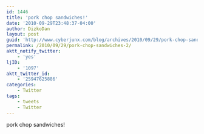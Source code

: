 ```yaml
---
id: 1446
title: 'pork chop sandwiches!'
date: '2010-09-29T23:48:37-04:00'
author: DizkoDan
layout: post
guid: 'http://www.cyberjunx.com/blog/archives/2010/09/29/pork-chop-sandwiches-2/'
permalink: /2010/09/29/pork-chop-sandwiches-2/
aktt_notify_twitter:
    - 'yes'
ljID:
    - '1097'
aktt_twitter_id:
    - '25947625886'
categories:
    - Twitter
tags:
    - tweets
    - Twitter
---
```


pork chop sandwiches!